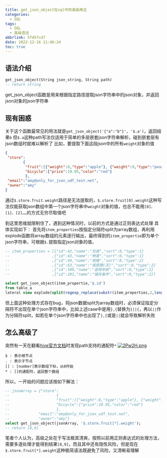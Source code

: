 ```yaml
---
title: get_json_object在sql中的高级用法
categories:
  - SQL
tags:
  - SQL
  - 高级语法
abbrlink: 5f45fcd7
date: 2022-12-16 11:46:24
toc: true
---
```

## 语法介绍
```sql
get_json_object(String json_string, String path)
-- return string
```
get_json_object函数是用来根据指定路径提取json字符串中的json对象，并返回json对象的json字符串



## 现有困惑
关于这个函数最常见的用法就是```get_json_object('{"a":"b"}', '$.a')```，返回结果```b```
但```$.a```这种path写法仅适用于简单的多层嵌套json字符串解析，碰到嵌套层有json数组时就难以解析了
比如，要提取下面这段json中的所有```weight```对象的值
```json
{
 "store":
        {
         "fruit":[{"weight":8,"type":"apple"}, {"weight":9,"type":"pear"}],  //json数组
         "bicycle":{"price":19.95,"color":"red"}
         }, 
 "email":"amy@only_for_json_udf_test.net", 
 "owner":"amy" 
}
```
通过```$.store.fruit.weight```路径是无法提取的，```$.store.fruit[0].weight```这种写法仅能获取json数组中第一个json字符串中```weight```对象的值，也总不能用```[0]、[1]、[2]……```的方式无穷尽取值吧

到这里思维就限制住了，遇到这种情况时，以前的方式是通过正则表达式处理
具体实现如下：
首先将```item_properties```按指定分隔符split为array数组，再利用explode函数将array数组的元素逐行输出，最终得到的```item_propertie```即为单个json字符串，可根据```$.```提取指定json对象的值，
```sql
-- item_properties = [{"id":42,"name":"包装","sort":0,"type":1}
--                   ,{"id":43,"name":"种类","sort":0,"type":1}
--                   ,{"id":44,"name":"规格","sort":0,"type":2}
--                   ,{"id":63,"name":"保质期(天)","sort":0,"type":2}
--                   ,{"id":100,"name":"适用年龄","sort":0,"type":2}
--                   ,{"id":101,"name":"储存条件","sort":0,"type":2}]

select get_json_object(item_propertie,'$.id')
from table_a
lateral view explode(split(regexp_replace(substr(item_properties,2,length(item_properties)-2),'\\}\\,\\{','\\}\\|\\|\\{'),'\\|\\|')) tmp as item_propertie
```
但上面这种处理方式存在bug，将json数据split为array数组时，必须保证指定分隔符不出现在单个json字符串中，比如上述case中是用```},{```替换为```}||{```，再以```||```作为分隔符split，如若在单个json字符串中也出现了```},{```或是```||```就会导致解析失败


## 怎么高级了
突然有一天在翻看[hive官方文档](https://cwiki.apache.org/confluence/display/Hive/LanguageManual+UDF?spm=a2c4g.11186623.0.0.3c267254Ka3fUh#LanguageManualUDF-get_json_object)时发现path支持的通配符```*```
[![2Pw2H.png](https://i.328888.xyz/2023/01/17/2Pw2H.png)](https://imgloc.com/i/2Pw2H)
```
$ : 表示根节点
. : 表示子节点
[] : [number]表示数组下标，从0开始
* : []的通配符，返回整个数组
```
所以，一开始的问题应该按如下解法：
```sql
-- jsonArray = {"store":
--                     {
--                     "fruit":[{"weight":8,"type":"apple"}, {"weight":9,"type":"pear"}],
--                     "bicycle":{"price":19.95,"color":"red"}
--                     }, 
--             "email":"amy@only_for_json_udf_test.net", 
--             "owner":"amy"}
select get_json_object(jsonArray, '$.store.fruit[*].weight');
-- return [8,9]
```
笔者个人认为，高级之处在于写法极其清爽，按照以前用正则表达式的处理方法，需要多道处理才能得到结果```[8,9]```，而且其中还有隐性风险，但是现在```$.store.fruit[*].weight```这种极简语法既避免了风险，又清晰易理解